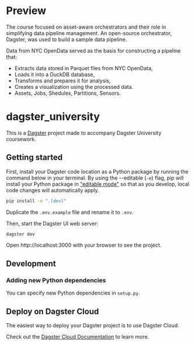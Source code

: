 # Preview

The course focused on asset-aware orchestrators and their role in simplifying data pipeline management. An open-source orchestrator, Dagster, was used to build a sample data pipeline.

Data from NYC OpenData served as the basis for constructing a pipeline that:

- Extracts data stored in Parquet files from NYC OpenData,
- Loads it into a DuckDB database,
- Transforms and prepares it for analysis,
- Creates a visualization using the processed data.
- Assets, Jobs, Shedules, Partitions, Sensors.

# dagster_university

This is a [Dagster](https://dagster.io/) project made to accompany Dagster University coursework.

## Getting started

First, install your Dagster code location as a Python package by running the command below in your terminal. By using the --editable (`-e`) flag, pip will install your Python package in ["editable mode"](https://pip.pypa.io/en/latest/topics/local-project-installs/#editable-installs) so that as you develop, local code changes will automatically apply.

```bash
pip install -e ".[dev]"
```

Duplicate the `.env.example` file and rename it to `.env`.

Then, start the Dagster UI web server:

```bash
dagster dev
```

Open http://localhost:3000 with your browser to see the project.

## Development

### Adding new Python dependencies

You can specify new Python dependencies in `setup.py`.

## Deploy on Dagster Cloud

The easiest way to deploy your Dagster project is to use Dagster Cloud.

Check out the [Dagster Cloud Documentation](https://docs.dagster.cloud) to learn more.

